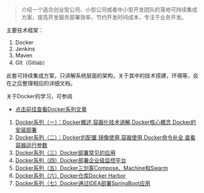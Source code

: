 > 介绍一个适合创业型公司、小型公司或者中小型开发团队的落地可持续集成方案，提高开发服务部署效率，节约开发时间成本，专注于业务开发。



主要技术框架：

1. Docker
2. Jenkins
3. Maven
4. GIt（Gitlab）



此套可持续集成方案，只讲解系统层面的架构，关于其中的技术搭建，环境等，会在之后整理相应的详细文档。

关于Docker的学习，可参阅

- [点击前往查看Docker系列文章](https://www.lovebetterworld.com/tags/docker)

1. [Docker系列（一）：Docker概述,容器化技术讲解,Docker核心概念,Docker的安装部署](https://www.lovebetterworld.com/archives/docker-1)
2. [Docker系列（二）：Docker的配置,镜像使用,容器使用,Docker命令补全,查看容器运行参数](https://www.lovebetterworld.com/archives/docker-2)
3. [Docker系列（三）Docker部署常见的应用](https://www.lovebetterworld.com/archives/d-o-c-k-e-r-xi-lie--san--d-o-c-k-e-r-bu-shu-chang-jian-de-ying-yong)
4. [Docker系列（四）Docker部署企业级监控平台](https://www.lovebetterworld.com/archives/docker-4)
5. [Docker系列（五）Docker三剑客Compose、Machine和Swarm](https://www.lovebetterworld.com/archives/docker-5)
6. [Docker系列（六）Docker仓库Docker Harbor](https://www.lovebetterworld.com/archives/docker-6)
7. [Docker系列（七）Docker通过IDEA部署SpringBoot应用](https://www.lovebetterworld.com/archives/docker-7)



